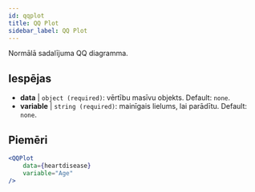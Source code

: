 ```yaml
---
id: qqplot
title: QQ Plot
sidebar_label: QQ Plot
---
```


Normālā sadalījuma QQ diagramma.

## Iespējas

* __data__ | `object (required)`: vērtību masīvu objekts. Default: `none`.
* __variable__ | `string (required)`: mainīgais lielums, lai parādītu. Default: `none`.


## Piemēri

```jsx live
<QQPlot 
    data={heartdisease} 
    variable="Age"
/>
```

